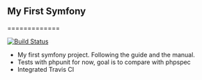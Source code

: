 
## My First Symfony
=============

[![Build Status](https://travis-ci.org/guytenaerefe/symfony-tests.svg?branch=develop)](https://travis-ci.org/guytenaerefe/symfony-tests)

- My first symfony project. Following the guide and the manual.
- Tests with phpunit for now, goal is to compare with phpspec
- Integrated Travis CI

